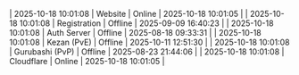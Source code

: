 | 2025-10-18 10:01:08 | Website | Online | 2025-10-18 10:01:05 |
| 2025-10-18 10:01:08 | Registration | Offline | 2025-09-09 16:40:23 |
| 2025-10-18 10:01:08 | Auth Server | Offline | 2025-08-18 09:33:31 |
| 2025-10-18 10:01:08 | Kezan (PvE) | Offline | 2025-10-11 12:51:30 |
| 2025-10-18 10:01:08 | Gurubashi (PvP) | Offline | 2025-08-23 21:44:06 |
| 2025-10-18 10:01:08 | Cloudflare | Online | 2025-10-18 10:01:05 |
